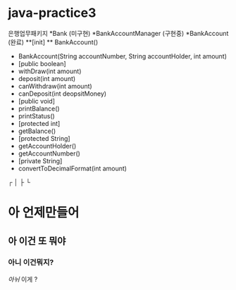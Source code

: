 # java-practice3
은행업무패키지
*Bank (미구현)
*BankAccountManager (구현중)
*BankAccount (완료)
 **[init]
 ** BankAccount()
 * BankAccount(String accountNumber, String accountHolder, int amount)
 * [public boolean]
 * withDraw(int amount)
 * deposit(int amount)
 * canWithdraw(int amount)
 * canDeposit(int deopsitMoney)
 * [public void]
 * printBalance()
 * printStatus()
 * [protected int]
 * getBalance()
 * [protected String]
 * getAccountHolder()
 * getAccountNumber()
 * [private String]
 * convertToDecimalFormat(int amount)


┌
│
├ 
└
# 아 언제만들어
## 아 이건 또 뭐야
### 아니 이건뭐지?
*아뉘* 이게 ?
